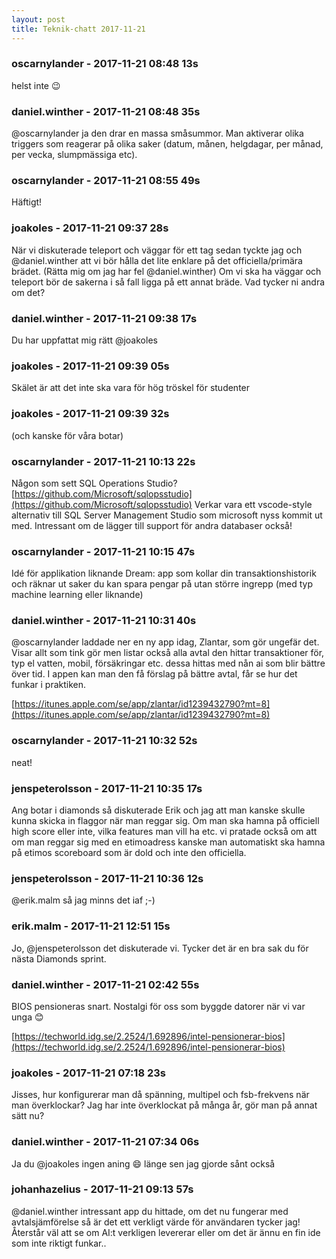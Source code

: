 ```yaml
---
layout: post
title: Teknik-chatt 2017-11-21
---
```

### oscarnylander - 2017-11-21 08:48 13s
helst inte :wink:
### daniel.winther - 2017-11-21 08:48 35s
@oscarnylander ja den drar en massa småsummor. Man aktiverar olika triggers som reagerar på olika saker (datum, månen, helgdagar, per månad, per vecka, slumpmässiga etc).
### oscarnylander - 2017-11-21 08:55 49s
Häftigt!
### joakoles - 2017-11-21 09:37 28s
När vi diskuterade teleport och väggar för ett tag sedan tyckte jag och @daniel.winther att vi bör hålla det lite enklare på det officiella/primära brädet. (Rätta mig om jag har fel @daniel.winther) Om vi ska ha väggar och teleport bör de sakerna i så fall ligga på ett annat bräde. Vad tycker ni andra om det?
### daniel.winther - 2017-11-21 09:38 17s
Du har uppfattat mig rätt @joakoles 
### joakoles - 2017-11-21 09:39 05s
Skälet är att det inte ska vara för hög tröskel för studenter
### joakoles - 2017-11-21 09:39 32s
(och kanske för våra botar)
### oscarnylander - 2017-11-21 10:13 22s
Någon som sett SQL Operations Studio? [https://github.com/Microsoft/sqlopsstudio](https://github.com/Microsoft/sqlopsstudio)
Verkar vara ett vscode-style alternativ till SQL Server Management Studio som microsoft nyss kommit ut med. Intressant om de lägger till support för andra databaser också!
### oscarnylander - 2017-11-21 10:15 47s
Idé för applikation liknande Dream: app som kollar din transaktionshistorik och räknar ut saker du kan spara pengar på utan större ingrepp (med typ machine learning eller liknande)
### daniel.winther - 2017-11-21 10:31 40s
@oscarnylander laddade ner en ny app idag, Zlantar, som gör ungefär det. Visar allt som tink gör men listar också alla avtal den hittar transaktioner för, typ el vatten, mobil, försäkringar etc. dessa hittas med nån ai som blir bättre över tid. I appen kan man den få förslag på bättre avtal, får se hur det funkar i praktiken. 

[https://itunes.apple.com/se/app/zlantar/id1239432790?mt=8](https://itunes.apple.com/se/app/zlantar/id1239432790?mt=8)
### oscarnylander - 2017-11-21 10:32 52s
neat!
### jenspeterolsson - 2017-11-21 10:35 17s
Ang botar i diamonds så diskuterade Erik och jag att man kanske skulle kunna skicka in flaggor när man reggar sig. Om man ska hamna på officiell high score eller inte, vilka features man vill ha etc. vi pratade också om att om man reggar sig med en etimoadress kanske man automatiskt ska hamna på etimos scoreboard som är dold och inte den officiella. 
### jenspeterolsson - 2017-11-21 10:36 12s
@erik.malm så jag minns det iaf ;-)
### erik.malm - 2017-11-21 12:51 15s
Jo, @jenspeterolsson det diskuterade vi. Tycker det är en bra sak du för nästa Diamonds sprint.
### daniel.winther - 2017-11-21 02:42 55s
BIOS pensioneras snart. Nostalgi för oss som byggde datorer när vi var unga :blush:

[https://techworld.idg.se/2.2524/1.692896/intel-pensionerar-bios](https://techworld.idg.se/2.2524/1.692896/intel-pensionerar-bios)
### joakoles - 2017-11-21 07:18 23s
Jisses, hur konfigurerar man då spänning, multipel och fsb-frekvens när man överklockar? Jag har inte överklockat på många år, gör man på annat sätt nu?
### daniel.winther - 2017-11-21 07:34 06s
Ja du @joakoles ingen aning :smile: länge sen jag gjorde sånt också
### johanhazelius - 2017-11-21 09:13 57s
@daniel.winther intressant app du hittade, om det nu fungerar med avtalsjämförelse så är det ett verkligt värde för användaren tycker jag! Återstår väl att se om AI:t verkligen levererar eller om det är ännu en fin ide som inte riktigt funkar..
